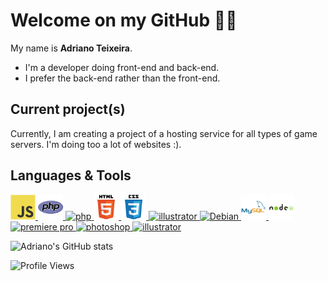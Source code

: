 # Welcome on my GitHub 👋🏻
My name is **Adriano Teixeira**.
<br>
- I'm a developer doing front-end and back-end.
- I prefer the back-end rather than the front-end.

<h2>Current project(s)</h2>
Currently, I am creating a project of a hosting service for all types of game servers.
I'm doing too a lot of websites :).

<h2>Languages & Tools</h2>
<a href="https://developer.mozilla.org/en-US/docs/Web/JavaScript" target="_blank" rel="noreferrer">
    <img src="https://raw.githubusercontent.com/devicons/devicon/master/icons/javascript/javascript-original.svg" alt="javascript" width="40" height="40" />
</a>
<a href="https://www.php.net" target="_blank" rel="noreferrer">
    <img src="https://raw.githubusercontent.com/devicons/devicon/master/icons/php/php-original.svg" alt="php" width="40" height="40" />
</a>
<a href="https://www.lua.org" target="_blank" rel="noreferrer">
    <img src="https://cdn.jsdelivr.net/gh/devicons/devicon/icons/lua/lua-plain-wordmark.svg" alt="php" width="40" height="40" />
</a>
<a href="https://www.w3.org/html/" target="_blank" rel="noreferrer">
    <img src="https://raw.githubusercontent.com/devicons/devicon/master/icons/html5/html5-original-wordmark.svg" alt="html5" width="40" height="40" />
</a>
<a href="https://www.w3schools.com/css/" target="_blank" rel="noreferrer">
    <img src="https://raw.githubusercontent.com/devicons/devicon/master/icons/css3/css3-original-wordmark.svg" alt="css3" width="40" height="40" />
</a>
<a href="https://www.adobe.com/in/products/illustrator.html" target="_blank" rel="noreferrer">
    <img src="https://www.vectorlogo.zone/logos/adobe_illustrator/adobe_illustrator-icon.svg" alt="illustrator" width="40" height="40" />
</a>
<a href="https://www.debian.org/" target="_blank" rel="noreferrer">
    <img src="https://upload.wikimedia.org/wikipedia/commons/thumb/6/66/Openlogo-debianV2.svg/1200px-Openlogo-debianV2.svg.png" alt="Debian" width="40" height="40" />
</a>
<a href="https://www.mysql.com/" target="_blank" rel="noreferrer">
    <img src="https://raw.githubusercontent.com/devicons/devicon/master/icons/mysql/mysql-original-wordmark.svg" alt="mysql" width="40" height="40" />
</a>
<a href="https://nodejs.org" target="_blank" rel="noreferrer">
    <img src="https://raw.githubusercontent.com/devicons/devicon/master/icons/nodejs/nodejs-original-wordmark.svg" alt="nodejs" width="40" height="40" />
</a>
<a href="https://www.adobe.com/products/premiere.html" target="_blank" rel="noreferrer">
    <img src="https://media.discordapp.net/attachments/803355011849257042/962822668367826995/Premiere_pro_logo.png" alt="premiere pro" width="40" height="40" />
</a>
<a href="https://www.adobe.com/products/photoshop.html" target="_blank" rel="noreferrer">
    <img src="https://media.discordapp.net/attachments/803355011849257042/962822514491396136/Adobe_Photoshop.png" alt="photoshop" width="40" height="40" />
</a>
<a href="https://www.adobe.com/products/illustrator.html" target="_blank" rel="noreferrer">
    <img src="https://media.discordapp.net/attachments/803355011849257042/962822784130621470/Adobe_Illustrator_Logo.png" alt="illustrator" width="40" height="40" />
</a>

<br>

![Adriano's GitHub stats](https://github-readme-stats.vercel.app/api?username=AdrianoTxr&theme=react&show_icons=true)

![Profile Views](http://estruyf-github.azurewebsites.net/api/VisitorHit?user=AdrianoTxr&repo=github-visitors-badge&countColorcountColor&countColor=%3F3F3F)
